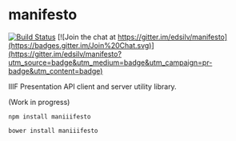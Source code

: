 # manifesto

[![Build Status](https://travis-ci.org/edsilv/manifesto.svg)](https://travis-ci.org/edsilv/manifesto) [![Join the chat at https://gitter.im/edsilv/manifesto](https://badges.gitter.im/Join%20Chat.svg)](https://gitter.im/edsilv/manifesto?utm_source=badge&utm_medium=badge&utm_campaign=pr-badge&utm_content=badge)

IIIF Presentation API client and server utility library.

(Work in progress)

    npm install maniiifesto
    
    bower install maniiifesto

